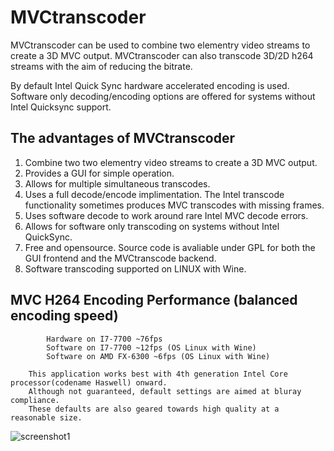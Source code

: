 # MVCtranscoder

MVCtranscoder can be used to combine two elementry video streams to create a 3D MVC output.
MVCtranscoder can also transcode 3D/2D h264 streams with the aim of reducing the bitrate.

By default Intel Quick Sync hardware accelerated encoding is used.
Software only decoding/encoding options are offered for systems without Intel Quicksync support.

## The advantages of MVCtranscoder
1. Combine two two elementry video streams to create a 3D MVC output.
2. Provides a GUI for simple operation.
3. Allows for multiple simultaneous transcodes.
4. Uses a full decode/encode implimentation. The Intel transcode functionality sometimes produces MVC transcodes with missing frames.
5. Uses software decode to work around rare Intel MVC decode errors.
6. Allows for software only transcoding on systems without Intel QuickSync.
7. Free and opensource. Source code is avaliable under GPL for both the GUI frontend and the MVCtranscode backend.
8. Software transcoding supported on LINUX with Wine.

## MVC H264 Encoding Performance (balanced encoding speed)
```
        Hardware on I7-7700 ~76fps
        Software on I7-7700 ~12fps (OS Linux with Wine)
        Software on AMD FX-6300 ~6fps (OS Linux with Wine)
```

        This application works best with 4th generation Intel Core processor(codename Haswell) onward.
        Although not guaranteed, default settings are aimed at bluray compliance.
        These defaults are also geared towards high quality at a reasonable size.


![screenshot1](https://user-images.githubusercontent.com/1158312/33961955-c5e10b8c-e047-11e7-805c-8a81492b96fe.png)
